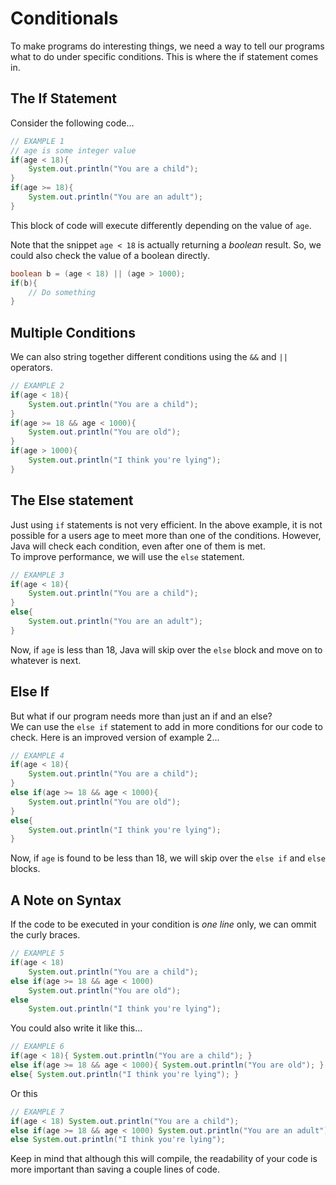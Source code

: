 # Conditionals

To make programs do interesting things, we need a way to tell our programs what 
to do under specific conditions. This is where the if statement comes in.


## The If Statement

Consider the following code...

```java
// EXAMPLE 1
// age is some integer value
if(age < 18){
    System.out.println("You are a child");
}
if(age >= 18){
    System.out.println("You are an adult");
}
```

This block of code will execute differently depending on the value of `age`.

Note that the snippet `age < 18` is actually returning a *boolean* result. 
So, we could also check the value of a boolean directly.

```java
boolean b = (age < 18) || (age > 1000);
if(b){
    // Do something
}
```

## Multiple Conditions

We can also string together different conditions using the `&&` and `||` operators.

```java
// EXAMPLE 2
if(age < 18){
    System.out.println("You are a child");
}
if(age >= 18 && age < 1000){
    System.out.println("You are old");
}
if(age > 1000){
    System.out.println("I think you're lying");
}
```

## The Else statement

Just using `if` statements is not very efficient. In the above example, it is not
possible for a users age to meet more than one of the conditions. However, Java 
will check each condition, even after one of them is met.\
To improve performance, we will use the `else` statement.

```java
// EXAMPLE 3
if(age < 18){
    System.out.println("You are a child");
}
else{
    System.out.println("You are an adult");
}
```

Now, if `age` is less than 18, Java will skip over the `else` block and move on 
to whatever is next.

## Else If

But what if our program needs more than just an if and an else? \
We can use the `else if` statement to add in more conditions for our code to check.
Here is an improved version of example 2...

```java
// EXAMPLE 4
if(age < 18){
    System.out.println("You are a child");
}
else if(age >= 18 && age < 1000){
    System.out.println("You are old");
}
else{
    System.out.println("I think you're lying");
}
```

Now, if `age` is found to be less than 18, we will skip over the `else if` and `else`
blocks.

## A Note on Syntax

If the code to be executed in your condition is *one line* only, we can ommit
the curly braces.

```java
// EXAMPLE 5
if(age < 18)
    System.out.println("You are a child");
else if(age >= 18 && age < 1000)
    System.out.println("You are old");
else
    System.out.println("I think you're lying");
```

You could also write it like this...

```java
// EXAMPLE 6
if(age < 18){ System.out.println("You are a child"); }
else if(age >= 18 && age < 1000){ System.out.println("You are old"); }
else{ System.out.println("I think you're lying"); }
```

Or this

```java
// EXAMPLE 7
if(age < 18) System.out.println("You are a child");
else if(age >= 18 && age < 1000) System.out.println("You are an adult");
else System.out.println("I think you're lying");
```

Keep in mind that although this will compile, the readability of your code
is more important than saving a couple lines of code.
